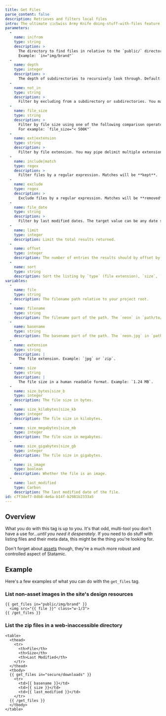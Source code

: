 ```yaml
---
title: Get Files
parse_content: false
description: Retrieves and filters local files
intro: The ultimate 🇨🇭Swiss Army Knife doing-stuff-with-files feature. With the `get_files` tag you can scan and display data on files in _any_ directories inside your local filesystem.
parameters:
  -
    name: in|from
    type: string
    description: >
      The directory to find files in relative to the `public/` directory.
      Example: `in="img/brand"`
  -
    name: depth
    type: integer
    description: >
      The depth of subdirectories to recursively look through. Default: `1` (no recursion).
  -
    name: not_in
    type: string
    description: >
      Filter by excluding from a subdirectory or subdirectories. You may use regex, and will be matched against the file path without a leading slash. For example: `not_in="img/(brand|logos)"`
  -
    name: file_size
    type: string
    description: >
      Filter by file size using one of the following comparison operators. >, >=, <, <=, ==, !=.
      For example: `file_size="< 500K"`
  -
    name: ext|extension
    type: string
    description: >
      Filter by file extension. You may pipe delimit multiple extensions. Example: `ext="jpg|png"`.
  -
    name: include|match
    type: regex
    description: >
      Filter files by a regular expression. Matches will be **kept**.
  -
    name: exclude
    type: regex
    description: >
      Exclude files by a regular expression. Matches will be **removed**.
  -
    name: file_date
    type: string
    description: >
      Filter by last modified dates. The target value can be any date supported by PHP’s [strtotime](http://www.php.net/manual/en/datetime.formats.php) function.
  -
    name: limit
    type: integer
    description: Limit the total results returned.
  -
    name: offset
    type: integer
    description: The number of entries the results should by offset by.
  -
    name: sort
    type: string
    description: Sort the listing by `type` (file extension), `size`, `last_modified`, or `random`.
variables:
  -
    name: file
    type: string
    description: The filename path relative to your project root.
  -
    name: filename
    type: string
    description: The filename part of the path. The `neon` in `path/to/neon.jpg`
  -
    name: basename
    type: string
    description: The basename part of the path. The `neon.jpg` in `path/to/neon.jpg`
  -
    name: extension
    type: string
    description: |
      The file extension. Example: `jpg` or `zip`.
  -
    name: size
    type: string
    description: |
      The file size in a human readable format. Example: `1.24 MB`.
  -
    name: size_bytes|size_b
    type: integer
    description: The file size in bytes.
  -
    name: size_kilobytes|size_kb
    type: integer
    description: The file size in kilobytes.
  -
    name: size_megabytes|size_mb
    type: integer
    description: The file size in megabytes.
  -
    name: size_gigabytes|size_gb
    type: integer
    description: The file size in gigabytes.
  -
    name: is_image
    type: boolean
    description: Whether the file is an image.
  -
    name: last_modified
    type: Carbon
    description: The last modified date of the file.
id: c7f3def7-8db8-4e6a-b14f-b2981b2333a5
---
```

## Overview

What you do with this tag is up to you. It's that odd, multi-tool you don't have a use for..._until you need it desperately_. If you need to do stuff with listing files and their meta data, this might be the thing you're looking for.

Don't forget about [assets](/assets) though, they're a much more robust and controlled aspect of Statamic.

## Example

Here's a few examples of what you can do with the `get_files` tag.

### List non-asset images in the site's design resources

```
{{ get_files in="public/img/brand" }}
  <img src="{{ file }}" class="w-1/3">
{{ /get_files }}
```

### List the zip files in a web-inaccessible directory

```
<table>
  <thead>
    <tr>
      <th>File</th>
      <th>Size</th>
      <th>Last Modified</th>
    </tr>
  </thead>
  <tbody>
  {{ get_files in="secure/downloads" }}
    <tr>
      <td>{{ basename }}</td>
      <td>{{ size }}</td>
      <td>{{ last_modified }}</td>
    </tr>
  {{ /get_files }}
  </tbody>
</table>
```
